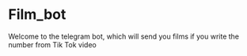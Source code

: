 # Film_bot
Welcome to the telegram bot, which will send you films if you write the number from Tik Tok video
